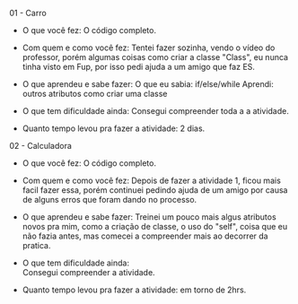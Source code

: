 01 - Carro

- O que você fez: 
O código completo.

- Com quem e como você fez: 
Tentei fazer sozinha, vendo o vídeo do professor, porém algumas coisas como criar a classe "Class", eu nunca tinha visto em Fup, por isso pedi ajuda a um amigo que faz ES.

- O que aprendeu e sabe fazer: 
O que eu sabia: if/else/while Aprendi: outros atributos como criar uma classe

- O que tem dificuldade ainda:
Consegui compreender toda a a atividade.

- Quanto tempo levou pra fazer a atividade:
2 dias.


02 - Calculadora

- O que você fez:
O código completo.

- Com quem e como você fez: 
Depois de fazer a atividade 1, ficou mais facil fazer essa, porém continuei pedindo ajuda de um amigo por causa de alguns erros que foram dando no processo. 

- O que aprendeu e sabe fazer: 
Treinei um pouco mais algus atributos novos pra mim, como a criação de classe, o uso do "self", coisa que eu não fazia antes, mas comecei a compreender mais ao decorrer da pratica. 

- O que tem dificuldade ainda:  
Consegui compreender a atividade.

- Quanto tempo levou pra fazer a atividade:
em torno de 2hrs.
